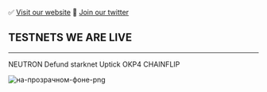 ✅   [Visit our website](http://digitaldecision.tech) 
 👋 [Join our twitter](https://twitter.com/DigitDecision) 

## TESTNETS WE ARE LIVE 
_____
NEUTRON
Defund
starknet
Uptick
OKP4
CHAINFLIP


![на-прозрачном-фоне-png](https://user-images.githubusercontent.com/58205039/202681393-fac32475-507b-49b2-b354-6b1e9cb0e774.png)
